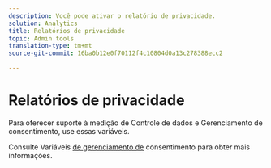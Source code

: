 ```yaml
---
description: Você pode ativar o relatório de privacidade.
solution: Analytics
title: Relatórios de privacidade
topic: Admin tools
translation-type: tm+mt
source-git-commit: 16ba0b12e0f70112f4c10804d0a13c278388ecc2

---
```



# Relatórios de privacidade

Para oferecer suporte à medição de Controle de dados e Gerenciamento de consentimento, use essas variáveis.

Consulte Variáveis [de gerenciamento de](/help/admin/c-data-governance/consent-variables.md) consentimento para obter mais informações.

